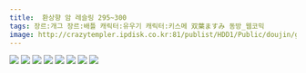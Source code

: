 ```yaml
---
title:  환상향 암 레슬링 295~300
tags: 장르:개그 장르:배틀 캐릭터:유우기 캐릭터:키스메 双葉ますみ 동방_웹코믹
image: http://crazytempler.ipdisk.co.kr:81/publist/HDD1/Public/doujin/ghap/5758/001.jpg
---
```

<img src="http://crazytempler.ipdisk.co.kr:81/publist/HDD1/Public/doujin/ghap/5758/001.jpg">
<img src="http://crazytempler.ipdisk.co.kr:81/publist/HDD1/Public/doujin/ghap/5758/002.jpg">
<img src="http://crazytempler.ipdisk.co.kr:81/publist/HDD1/Public/doujin/ghap/5758/003.jpg">
<img src="http://crazytempler.ipdisk.co.kr:81/publist/HDD1/Public/doujin/ghap/5758/004.jpg">
<img src="http://crazytempler.ipdisk.co.kr:81/publist/HDD1/Public/doujin/ghap/5758/005.jpg">
<img src="http://crazytempler.ipdisk.co.kr:81/publist/HDD1/Public/doujin/ghap/5758/006.jpg">
<img src="http://crazytempler.ipdisk.co.kr:81/publist/HDD1/Public/doujin/ghap/5758/007.jpg">
<img src="http://crazytempler.ipdisk.co.kr:81/publist/HDD1/Public/doujin/ghap/5758/008.jpg">
